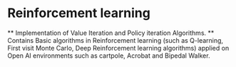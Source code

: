 # Reinforcement learning

** Implementation of Value Iteration and Policy iteration Algorithms.
** Contains Basic algorithms in Reinforcement learning (such as Q-learning, First visit Monte Carlo, Deep Reinforcement learning algorithms) applied on Open AI environments such as cartpole, Acrobat and Bipedal Walker.
